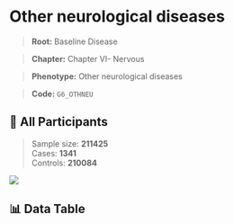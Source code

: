 # Other neurological diseases

> **Root:** Baseline Disease  

> **Chapter:** Chapter VI- Nervous  

> **Phenotype:** Other neurological diseases  

> **Code:** `G6_OTHNEU`

## 🧪 All Participants  
> Sample size: **211425**  
> Cases: **1341**  
> Controls: **210084**
<img src="/Sensitive/Figures/ALL/Baseline/G6_OTHNEU.png"/>

## 📊 Data Table
<CsvTableMRF src="/Sensitive/Data/ALL/Baseline/LG_G6_OTHNEU.csv"/>

